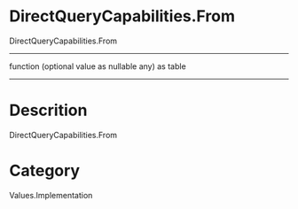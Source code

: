 ﻿# DirectQueryCapabilities.From
DirectQueryCapabilities.From
***
function (optional value as nullable any) as table
***
# Descrition 
DirectQueryCapabilities.From
# Category 
Values.Implementation
